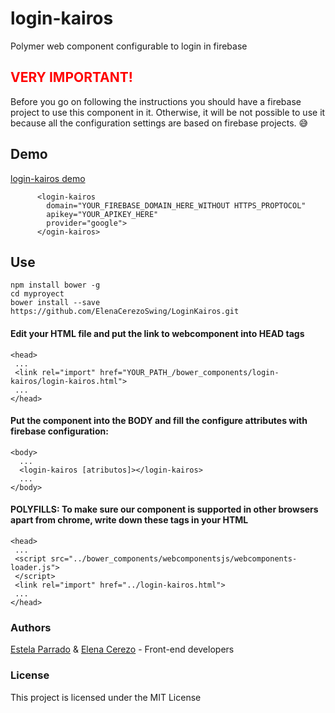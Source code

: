# login-kairos

Polymer web component configurable to login in firebase

## <font color=red>VERY IMPORTANT!</font>
Before you go on following the instructions you should have a firebase project to use this component in it. Otherwise, it will be not possible to use it because all the configuration settings are based on firebase projects. :sweat_smile:

## Demo
[login-kairos demo ](https://jsfiddle.net/eparrado/r4q8oa2L/)

          <login-kairos 
            domain="YOUR_FIREBASE_DOMAIN_HERE_WITHOUT HTTPS_PROPTOCOL"
            apikey="YOUR_APIKEY_HERE" 
            provider="google">
          </ogin-kairos>
## Use

    npm install bower -g
    cd myproyect
    bower install --save https://github.com/ElenaCerezoSwing/LoginKairos.git
    
    
#### Edit your HTML file and put the link to webcomponent into HEAD tags

    <head>
     ...
     <link rel="import" href="YOUR_PATH_/bower_components/login-kairos/login-kairos.html">
     ...
    </head>


#### Put the component into the BODY and fill the configure attributes with firebase configuration:

    <body>
      ...
      <login-kairos [atributos]></login-kairos>
      ...
    </body>
    
#### POLYFILLS: To make sure our component is supported in other browsers apart from chrome, write down these tags in your HTML

    <head>
     ...    
     <script src="../bower_components/webcomponentsjs/webcomponents-loader.js">
     </script>
     <link rel="import" href="../login-kairos.html">
     ...
    </head>
    
### Authors
[Estela Parrado](https://github.com/Eparrado) & [Elena Cerezo](https://github.com/ElenaCerezoSwing) - Front-end developers  

### License
This project is licensed under the MIT License 


 
 
 
 
 
 
